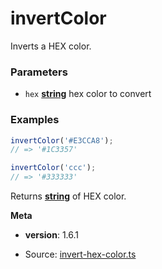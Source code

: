 <!-- Generated by documentation.js. Update this documentation by updating the source code. -->

# invertColor

Inverts a HEX color.

### Parameters

*   `hex` **[string][1]** hex color to convert

### Examples

```javascript
invertColor('#E3CCA8');
// => '#1C3357'

invertColor('ccc');
// => '#333333'
```

Returns **[string][1]** of HEX color.

**Meta**

*   **version**: 1.6.1

[1]: https://developer.mozilla.org/docs/Web/JavaScript/Reference/Global_Objects/String


* Source: [invert-hex-color.ts](https://github.com/iamdevlinph/common-utils-pkg/blob/main/src/invert-hex-color/invert-hex-color.ts#L27-L46)